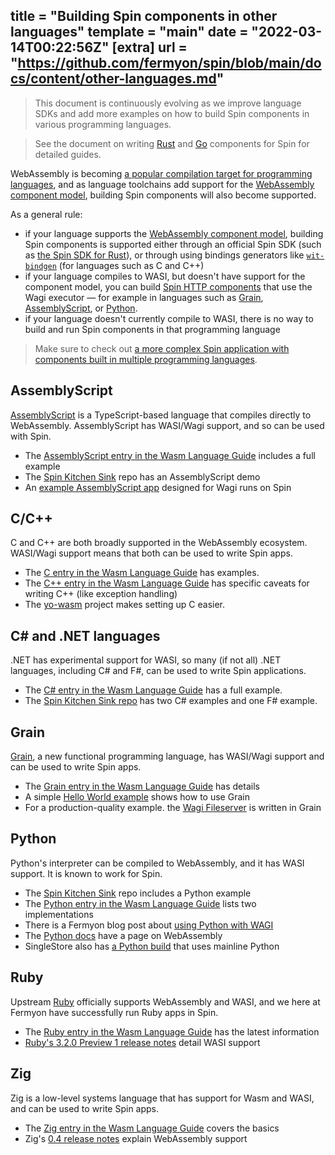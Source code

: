 title = "Building Spin components in other languages"
template = "main"
date = "2022-03-14T00:22:56Z"
[extra]
url = "https://github.com/fermyon/spin/blob/main/docs/content/other-languages.md"
---

> This document is continuously evolving as we improve language SDKs and add
> more examples on how to build Spin components in various programming languages.

> See the document on writing [Rust](./rust-components.md) and [Go](./go-components.md)
> components for Spin for detailed guides.

WebAssembly is becoming [a popular compilation target for programming languages](https://www.fermyon.com/wasm-languages/webassembly-language-support), and as language toolchains add support for the
[WebAssembly component model](https://github.com/WebAssembly/component-model),
building Spin components will also become supported.

As a general rule:

- if your language supports the
[WebAssembly component model](https://github.com/WebAssembly/component-model),
building Spin components is supported either through an official Spin SDK
(such as [the Spin SDK for Rust](./rust-components.md)), or through using
bindings generators like [`wit-bindgen`](https://github.com/bytecodealliance/wit-bindgen)
(for languages such as C and C++)
- if your language compiles to WASI, but doesn't have support for the component
model, you can build [Spin HTTP components](./http-trigger.md) that use the
Wagi executor — for example in languages such as
[Grain](https://github.com/deislabs/hello-wagi-grain),
[AssemblyScript](https://github.com/deislabs/hello-wagi-as), or
[Python](https://github.com/fermyon/wagi-python).
- if your language doesn't currently compile to WASI, there is no way to
build and run Spin components in that programming language

> Make sure to check out [a more complex Spin application with components built
in multiple programming languages](https://github.com/fermyon/spin-kitchensink/).

## AssemblyScript

[AssemblyScript](https://www.assemblyscript.org/) is a TypeScript-based language that compiles directly to WebAssembly.
AssemblyScript has WASI/Wagi support, and so can be used with Spin.

- The [AssemblyScript entry in the Wasm Language Guide](https://www.fermyon.com/wasm-languages/assemblyscript) includes a full example
- The [Spin Kitchen Sink](https://github.com/fermyon/spin-kitchensink) repo has an AssemblyScript demo
- An [example AssemblyScript app](https://github.com/deislabs/hello-wagi-as) designed for Wagi runs on Spin

## C/C++

C and C++ are both broadly supported in the WebAssembly ecosystem. WASI/Wagi support means that both can be used to write Spin apps.

- The [C entry in the Wasm Language Guide](https://www.fermyon.com/wasm-languages/c-lang) has examples.
- The [C++ entry in the Wasm Language Guide](https://www.fermyon.com/wasm-languages/cpp) has specific caveats for writing C++ (like exception handling)
- The [yo-wasm](https://github.com/deislabs/yo-wasm) project makes setting up C easier.

## C# and .NET languages

.NET has experimental support for WASI, so many (if not all) .NET languages, including C# and F#, can be used to write Spin applications.

- The [C# entry in the Wasm Language Guide](https://www.fermyon.com/wasm-languages/c-sharp) has a full example.
- The [Spin Kitchen Sink repo](https://github.com/fermyon/spin-kitchensink) has two C# examples and one F# example.

## Grain

[Grain](https://grain-lang.org/), a new functional programming language, has WASI/Wagi support and can be used to write Spin apps.

- The [Grain entry in the Wasm Language Guide](https://www.fermyon.com/wasm-languages/grain) has details
- A simple [Hello World example](https://github.com/deislabs/hello-wagi-grain) shows how to use Grain
- For a production-quality example. the [Wagi Fileserver](https://github.com/deislabs/wagi-fileserver) is written in Grain

## Python

Python's interpreter can be compiled to WebAssembly, and it has WASI support. It is known to work for Spin.

- The [Spin Kitchen Sink](https://github.com/fermyon/spin-kitchensink) repo includes a Python example
- The [Python entry in the Wasm Language Guide](https://www.fermyon.com/wasm-languages/python) lists two implementations
- There is a Fermyon blog post about [using Python with WAGI](https://www.fermyon.com/blog/python-wagi)
- The [Python docs](https://pythondev.readthedocs.io/wasm.html) have a page on WebAssembly
- SingleStore also has [a Python build](https://github.com/singlestore-labs/python-wasi) that uses mainline Python

## Ruby

Upstream [Ruby](https://www.ruby-lang.org/en/) officially supports WebAssembly and WASI, and we here at Fermyon have successfully run Ruby apps in Spin.

- The [Ruby entry in the Wasm Language Guide](https://www.fermyon.com/wasm-languages/ruby) has the latest information
- [Ruby's 3.2.0 Preview 1 release notes](https://www.ruby-lang.org/en/news/2022/04/03/ruby-3-2-0-preview1-released/) detail WASI support

## Zig

Zig is a low-level systems language that has support for Wasm and WASI, and can be used to write Spin apps.

- The [Zig entry in the Wasm Language Guide](https://www.fermyon.com/wasm-languages/zig) covers the basics
- Zig's [0.4 release notes](https://ziglang.org/download/0.4.0/release-notes.html#WebAssembly-Support) explain WebAssembly support